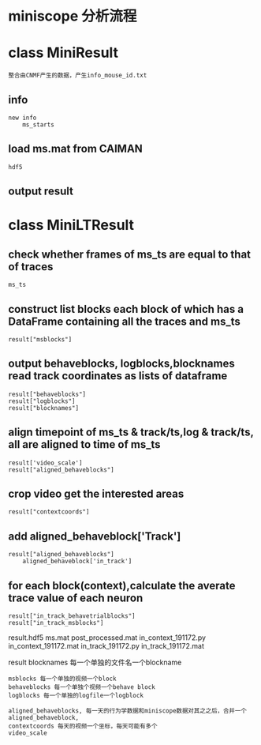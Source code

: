 # miniscope 分析流程
# class MiniResult
	整合由CNMF产生的数据，产生info_mouse_id.txt
## info
	new info
		ms_starts
## load ms.mat from CAIMAN
	hdf5

## output result


# class MiniLTResult
## check whether frames of ms_ts are equal to that of traces
	ms_ts
## construct list blocks each block of which has a DataFrame containing all the traces and ms_ts
	result["msblocks"]
##  output behaveblocks, logblocks,blocknames read track coordinates as lists of dataframe
	result["behaveblocks"]
	result["logblocks"]
	result["blocknames"]
## align timepoint of ms_ts & track/ts,log & track/ts, all are aligned to time of ms_ts
	result['video_scale']
	result["aligned_behaveblocks"]
## crop video get the interested areas
	result["contextcoords"]
## add aligned_behaveblock['Track']    
	result["aligned_behaveblocks"] 
		aligned_behaveblock['in_track']
## for each block(context),calculate the averate trace value of each neuron
	result["in_track_behavetrialblocks"]
	result["in_track_msblocks"]


result.hdf5
	ms.mat
		post_processed.mat
			in_context_191172.py
			in_context_191172.mat
			in_track_191172.py
			in_track_191172.mat

result
	blocknames 每一个单独的文件名一个blockname

	msblocks 每一个单独的视频一个block
	behaveblocks 每一个单独个视频一个behave block
	logblocks 每一个单独的logfile一个logblock

	aligned_behaveblocks, 每一天的行为学数据和miniscope数据对其之之后，合并一个aligned_behaveblock,
	contextcoords 每天的视频一个坐标，每天可能有多个
	video_scale
